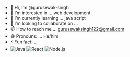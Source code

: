- 👋 Hi, I’m @gurusewak-singh
- 👀 I’m interested in ... web development
- 🌱 I’m currently learning ... java script
- 💞️ I’m looking to collaborate on ... 
- 📫 How to reach me ... gurusewaksingh122@gmail.com
- 😄 Pronouns: ... He/him
- ⚡ Fun fact: ...
- ![Java](https://img.shields.io/badge/Java-ED8B00?style=for-the-badge&logo=java&logoColor=white)
![React](https://img.shields.io/badge/React-20232A?style=for-the-badge&logo=react&logoColor=61DAFB)
![Node.js](https://img.shields.io/badge/Node.js-339933?style=for-the-badge&logo=nodedotjs&logoColor=white)


<!---
gurusewak-singh/gurusewak-singh is a ✨ special ✨ repository because its `README.md` (this file) appears on your GitHub profile.
You can click the Preview link to take a look at your changes.
--->
